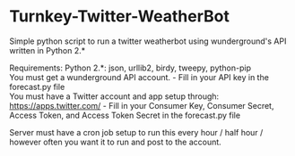 # Turnkey-Twitter-WeatherBot
Simple  python script to run a twitter weatherbot using wunderground's API written in Python 2.*

Requirements:
Python 2.*: json, urllib2, birdy, tweepy, python-pip<br>
You must get a wunderground API account. - Fill in your API key in the forecast.py file<br>
You must have a Twitter account and app setup through: https://apps.twitter.com/ - Fill in your Consumer Key, Consumer Secret, Access Token, and Access Token Secret in the forecast.py file

Server must have a cron job setup to run this every hour / half hour / however often you want it to run and post to the account.
